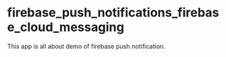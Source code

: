 # firebase_push_notifications_firebase_cloud_messaging

This app is all about demo of firebase push notification.
